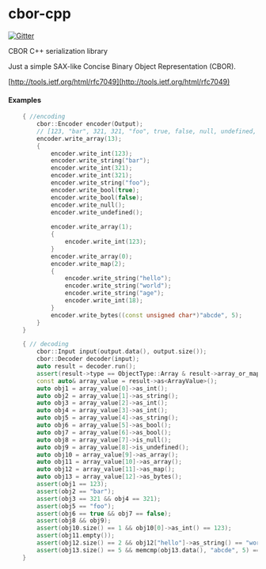 cbor-cpp
========

[![Gitter](https://badges.gitter.im/Join%20Chat.svg)](https://gitter.im/naphaso/cbor-cpp?utm_source=badge&utm_medium=badge&utm_campaign=pr-badge&utm_content=badge)

CBOR C++ serialization library

Just a simple SAX-like Concise Binary Object Representation (CBOR).

[http://tools.ietf.org/html/rfc7049](http://tools.ietf.org/html/rfc7049)

#### Examples

```C++
    { //encoding
        cbor::Encoder encoder(Output);
		// [123, "bar", 321, 321, "foo", true, false, null, undefined, [123], [], {"hello": "world", "age": 18}, b"abcde"]
        encoder.write_array(13);
        {
		    encoder.write_int(123);
            encoder.write_string("bar");
            encoder.write_int(321);
            encoder.write_int(321);
            encoder.write_string("foo");
            encoder.write_bool(true);
            encoder.write_bool(false);
            encoder.write_null();
            encoder.write_undefined();
            
            encoder.write_array(1);
			{
				encoder.write_int(123);
			}
			encoder.write_array(0);
			encoder.write_map(2);
			{
				encoder.write_string("hello");
				encoder.write_string("world");
				encoder.write_string("age");
				encoder.write_int(18);
			}
			encoder.write_bytes((const unsigned char*)"abcde", 5);
        }
    }

    { // decoding
        cbor::Input input(output.data(), output.size());
        cbor::Decoder decoder(input);
        auto result = decoder.run();
		assert(result->type == ObjectType::Array & result->array_or_map_size == 13);
		const auto& array_value = result->as<ArrayValue>();
		auto obj1 = array_value[0]->as_int();
		auto obj2 = array_value[1]->as_string();
		auto obj3 = array_value[2]->as_int();
		auto obj4 = array_value[3]->as_int();
		auto obj5 = array_value[4]->as_string();
		auto obj6 = array_value[5]->as_bool();
		auto obj7 = array_value[6]->as_bool();
		auto obj8 = array_value[7]->is_null();
		auto obj9 = array_value[8]->is_undefined();
		auto obj10 = array_value[9]->as_array();
		auto obj11 = array_value[10]->as_array();
		auto obj12 = array_value[11]->as_map();
		auto obj13 = array_value[12]->as_bytes();
		assert(obj1 == 123);
		assert(obj2 == "bar");
		assert(obj3 == 321 && obj4 == 321);
		assert(obj5 == "foo");
		assert(obj6 == true && obj7 == false);
		assert(obj8 && obj9);
		assert(obj10.size() == 1 && obj10[0]->as_int() == 123);
		assert(obj11.empty());
		assert(obj12.size() == 2 && obj12["hello"]->as_string() == "world" && obj12["age"]->as_int() == 18);
		assert(obj13.size() == 5 && memcmp(obj13.data(), "abcde", 5) == 0);
    }
```
